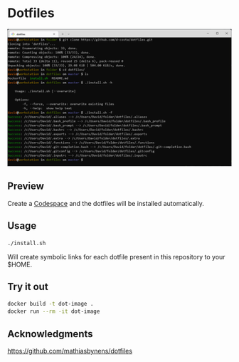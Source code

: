 # Dotfiles

![shell screenshot](assets/screenshot.png)

## Preview

Create a [Codespace](https://docs.github.com/en/codespaces/overview) and the dotfiles will be installed automatically.

## Usage

```bash
./install.sh
```

Will create symbolic links for each dotfile present in this repository to your $HOME.


## Try it out

```bash
docker build -t dot-image .
docker run --rm -it dot-image
```

## Acknowledgments

https://github.com/mathiasbynens/dotfiles
